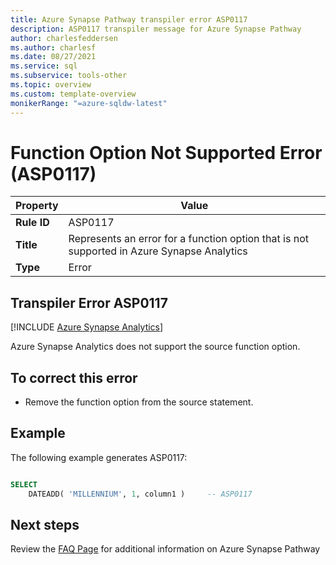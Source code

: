 ```yaml
---
title: Azure Synapse Pathway transpiler error ASP0117
description: ASP0117 transpiler message for Azure Synapse Pathway
author: charlesfeddersen
ms.author: charlesf
ms.date: 08/27/2021
ms.service: sql
ms.subservice: tools-other
ms.topic: overview
ms.custom: template-overview
monikerRange: "=azure-sqldw-latest"
---
```


# Function Option Not Supported Error (ASP0117)

|Property|Value|
|-|-|
| **Rule ID** | ASP0117 |
| **Title** | Represents an error for a function option that is not supported in Azure Synapse Analytics |
| **Type** | Error |

## Transpiler Error ASP0117
[!INCLUDE [Azure Synapse Analytics](../../../includes/applies-to-version/asa.md)]

Azure Synapse Analytics does not support the source function option.

## To correct this error

* Remove the function option from the source statement.

## Example

The following example generates ASP0117:

```sql

SELECT
    DATEADD( 'MILLENNIUM', 1, column1 )     -- ASP0117

```

## Next steps

Review the [FAQ Page](../pathway-faq.yml) for additional information on Azure Synapse Pathway
